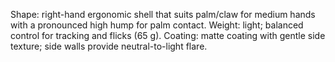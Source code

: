 Shape: right-hand ergonomic shell that suits palm/claw for medium hands with a pronounced high hump for palm contact.
Weight: light; balanced control for tracking and flicks (65 g).
Coating: matte coating with gentle side texture; side walls provide neutral-to-light flare.
